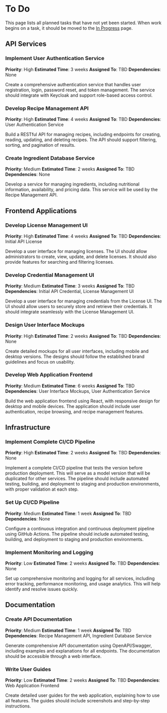# To Do

This page lists all planned tasks that have not yet been started. When work begins on a task, it should be moved to the [In Progress](in-progress.md) page.

## API Services

### Implement User Authentication Service

**Priority**: High
**Estimated Time**: 3 weeks
**Assigned To**: TBD
**Dependencies**: None

Create a comprehensive authentication service that handles user registration, login, password reset, and token management. The service should integrate with Keycloak and support role-based access control.

### Develop Recipe Management API

**Priority**: High
**Estimated Time**: 4 weeks
**Assigned To**: TBD
**Dependencies**: User Authentication Service

Build a RESTful API for managing recipes, including endpoints for creating, reading, updating, and deleting recipes. The API should support filtering, sorting, and pagination of results.

### Create Ingredient Database Service

**Priority**: Medium
**Estimated Time**: 2 weeks
**Assigned To**: TBD
**Dependencies**: None

Develop a service for managing ingredients, including nutritional information, availability, and pricing data. This service will be used by the Recipe Management API.

## Frontend Applications

### Develop License Management UI

**Priority**: High
**Estimated Time**: 4 weeks
**Assigned To**: TBD
**Dependencies**: Initial API License

Develop a user interface for managing licenses. The UI should allow administrators to create, view, update, and delete licenses. It should also provide features for searching and filtering licenses.

### Develop Credential Management UI

**Priority**: Medium
**Estimated Time**: 3 weeks
**Assigned To**: TBD
**Dependencies**: Initial API Credential, License Management UI

Develop a user interface for managing credentials from the License UI. The UI should allow users to securely store and retrieve their credentials. It should integrate seamlessly with the License Management UI.

### Design User Interface Mockups

**Priority**: High
**Estimated Time**: 2 weeks
**Assigned To**: TBD
**Dependencies**: None

Create detailed mockups for all user interfaces, including mobile and desktop versions. The designs should follow the established brand guidelines and focus on usability.

### Develop Web Application Frontend

**Priority**: Medium
**Estimated Time**: 6 weeks
**Assigned To**: TBD
**Dependencies**: User Interface Mockups, User Authentication Service

Build the web application frontend using React, with responsive design for desktop and mobile devices. The application should include user authentication, recipe browsing, and recipe management features.

## Infrastructure

### Implement Complete CI/CD Pipeline

**Priority**: High
**Estimated Time**: 2 weeks
**Assigned To**: TBD
**Dependencies**: None

Implement a complete CI/CD pipeline that tests the version before production deployment. This will serve as a model version that will be duplicated for other services. The pipeline should include automated testing, building, and deployment to staging and production environments, with proper validation at each step.

### Set Up CI/CD Pipeline

**Priority**: Medium
**Estimated Time**: 1 week
**Assigned To**: TBD
**Dependencies**: None

Configure a continuous integration and continuous deployment pipeline using GitHub Actions. The pipeline should include automated testing, building, and deployment to staging and production environments.

### Implement Monitoring and Logging

**Priority**: Low
**Estimated Time**: 2 weeks
**Assigned To**: TBD
**Dependencies**: None

Set up comprehensive monitoring and logging for all services, including error tracking, performance monitoring, and usage analytics. This will help identify and resolve issues quickly.

## Documentation

### Create API Documentation

**Priority**: Medium
**Estimated Time**: 1 week
**Assigned To**: TBD
**Dependencies**: Recipe Management API, Ingredient Database Service

Generate comprehensive API documentation using OpenAPI/Swagger, including examples and explanations for all endpoints. The documentation should be accessible through a web interface.

### Write User Guides

**Priority**: Low
**Estimated Time**: 2 weeks
**Assigned To**: TBD
**Dependencies**: Web Application Frontend

Create detailed user guides for the web application, explaining how to use all features. The guides should include screenshots and step-by-step instructions.
